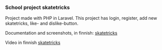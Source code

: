 ### School project skatetricks

Project made with PHP in Laravel. This project has login, register, add new skatetricks, like- and dislike-button.

Documentation and screenshots, in finnish: [skatetricks](https://tjhyva.github.io/skatetricks/)

Video in finnish [skatetricks](https://youtu.be/_HLgv1pOdug)
